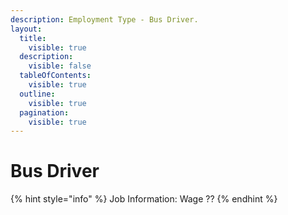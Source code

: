 ```yaml
---
description: Employment Type - Bus Driver.
layout:
  title:
    visible: true
  description:
    visible: false
  tableOfContents:
    visible: true
  outline:
    visible: true
  pagination:
    visible: true
---
```


# Bus Driver

{% hint style="info" %}
Job Information: Wage ??&#x20;
{% endhint %}
